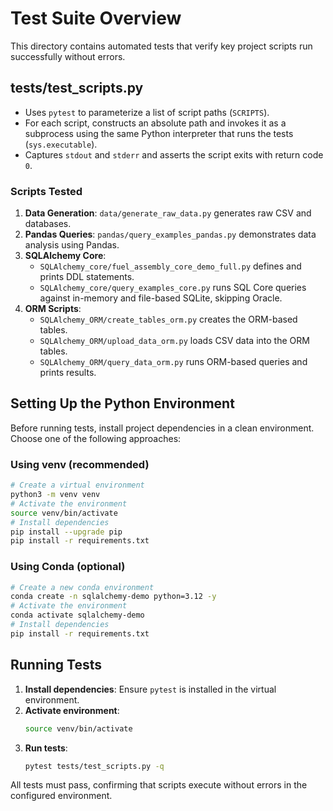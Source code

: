 # Test Suite Overview

This directory contains automated tests that verify key project scripts run successfully without errors.

## tests/test_scripts.py

- Uses `pytest` to parameterize a list of script paths (`SCRIPTS`).
- For each script, constructs an absolute path and invokes it as a subprocess using the same Python interpreter that runs the tests (`sys.executable`).
- Captures `stdout` and `stderr` and asserts the script exits with return code `0`.

### Scripts Tested

1. **Data Generation**: `data/generate_raw_data.py` generates raw CSV and databases.
2. **Pandas Queries**: `pandas/query_examples_pandas.py` demonstrates data analysis using Pandas.
3. **SQLAlchemy Core**: 
   - `SQLAlchemy_core/fuel_assembly_core_demo_full.py` defines and prints DDL statements.
   - `SQLAlchemy_core/query_examples_core.py` runs SQL Core queries against in-memory and file-based SQLite, skipping Oracle.
4. **ORM Scripts**:
   - `SQLAlchemy_ORM/create_tables_orm.py` creates the ORM-based tables.
   - `SQLAlchemy_ORM/upload_data_orm.py` loads CSV data into the ORM tables.
   - `SQLAlchemy_ORM/query_data_orm.py` runs ORM-based queries and prints results.

## Setting Up the Python Environment

Before running tests, install project dependencies in a clean environment. Choose one of the following approaches:

### Using venv (recommended)
```bash
# Create a virtual environment
python3 -m venv venv
# Activate the environment
source venv/bin/activate
# Install dependencies
pip install --upgrade pip
pip install -r requirements.txt
```

### Using Conda (optional)
```bash
# Create a new conda environment
conda create -n sqlalchemy-demo python=3.12 -y
# Activate the environment
conda activate sqlalchemy-demo
# Install dependencies
pip install -r requirements.txt
```

## Running Tests

1. **Install dependencies**: Ensure `pytest` is installed in the virtual environment.
2. **Activate environment**:
   ```bash
   source venv/bin/activate
   ```
3. **Run tests**:
   ```bash
   pytest tests/test_scripts.py -q
   ```

All tests must pass, confirming that scripts execute without errors in the configured environment.
